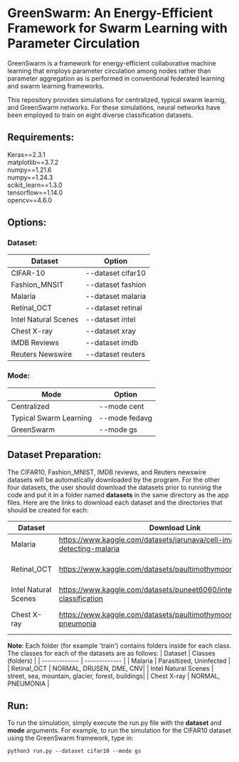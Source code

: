 # GreenSwarm: An Energy-Efficient Framework for Swarm Learning with Parameter Circulation
GreenSwarm is a framework for energy-efficient collaborative machine learning that employs parameter circulation among nodes rather than parameter aggregation as is performed in conventional federated learning and swarm learning frameworks.

This repository provides simulations for centralized, typical swarm learnig, and GreenSwarm networks. 
For these simulations, neural networks have been employed to train on eight diverse classification datasets.

## Requirements:
Keras==2.3.1  
matplotlib==3.7.2  
numpy==1.21.6  
numpy==1.24.3  
scikit_learn==1.3.0  
tensorflow==1.14.0  
opencv==4.6.0  

## Options:

### Dataset:
| Dataset  | Option |
| ------------- | ------------- |
| CIFAR-10  | --dataset cifar10  |
| Fashion_MNSIT  | --dataset fashion  |
|  Malaria | --dataset malaria  |
|  Retinal_OCT | --dataset retinal  |
| Intel Natural Scenes | --dataset intel  |
| Chest X-ray | --dataset xray  |
| IMDB Reviews  | --dataset imdb  |
| Reuters Newswire  | --dataset reuters  |

### Mode:
| Mode  | Option |
| ------------- | ------------- |
| Centralized  | --mode cent  |
| Typical Swarm Learning  | --mode fedavg  |
|  GreenSwarm | --mode gs  |

## Dataset Preparation:
The CIFAR10, Fashion_MNIST, IMDB reviews, and Reuters newswire datasets will be automatically downloaded by the program. For the other four datasets, the user should download the datasets prior to running the code and put it in a folder named **datasets** in the same directory as the app files.
Here are the links to download each dataset and the directories that should be created for each:

| Dataset  | Download Link | Path |
| ------------- | ------------- | ------------- |
| Malaria  | https://www.kaggle.com/datasets/iarunava/cell-images-for-detecting-malaria  | ./datasets/malaria |
| Retinal_OCT  | https://www.kaggle.com/datasets/paultimothymooney/kermany2018  | ./datasets/retinal/OCT2017/train <br> ./datasets/retinal/OCT2017/test ./datasets/retinal/OCT2017/val |
|  Intel Natural Scenes | https://www.kaggle.com/datasets/puneet6060/intel-image-classification  | ./datasets/intel/seg_train <br> ./datasets/intel/seg_test |
|  Chest X-ray | https://www.kaggle.com/datasets/paultimothymooney/chest-xray-pneumonia  | ./datasets/xray/train <br> ./datasets/xray/val <br> ./datasets/xray/test |


**Note**: Each folder (for example 'train') contains folders inside for each class. The classes for each of the datasets are as follows:
| Dataset  | Classes (folders) |
| ------------- | ------------- |
| Malaria | Parasitized, Uninfected | 
| Retinal_OCT | NORMAL, DRUSEN, DME, CNV| 
| Intel Natural Scenes | street, sea, mountain, glacier, forest, buildings| 
| Chest X-ray | NORMAL, PNEUMONIA | 

## Run:
To run the simulation, simply execute the run.py file with the **dataset** and **mode** arguments.
For example, to run the simulation for the CIFAR10 dataset using the GreenSwarm framework, type in:

```
python3 run.py --dataset cifar10 --mode gs

```
